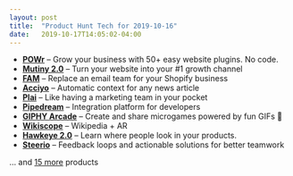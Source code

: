 ```yaml
---
layout: post
title:  "Product Hunt Tech for 2019-10-16"
date:   2019-10-17T14:05:02-04:00
---
```


* **[POWr](https://www.producthunt.com/posts/powr?utm_campaign=producthunt-api&utm_medium=api&utm_source=Application%3A+Daily+Digest+RSS+%28ID%3A+3202%29)** – Grow your business with 50+ easy website plugins. No code.
* **[Mutiny 2.0](https://www.producthunt.com/posts/mutiny-2-0?utm_campaign=producthunt-api&utm_medium=api&utm_source=Application%3A+Daily+Digest+RSS+%28ID%3A+3202%29)** – Turn your website into your #1 growth channel
* **[FAM](https://www.producthunt.com/posts/fam-2?utm_campaign=producthunt-api&utm_medium=api&utm_source=Application%3A+Daily+Digest+RSS+%28ID%3A+3202%29)** – Replace an email team for your Shopify business
* **[Acciyo](https://www.producthunt.com/posts/acciyo?utm_campaign=producthunt-api&utm_medium=api&utm_source=Application%3A+Daily+Digest+RSS+%28ID%3A+3202%29)** – Automatic context for any news article
* **[Plai](https://www.producthunt.com/posts/plai?utm_campaign=producthunt-api&utm_medium=api&utm_source=Application%3A+Daily+Digest+RSS+%28ID%3A+3202%29)** – Like having a marketing team in your pocket
* **[Pipedream](https://www.producthunt.com/posts/pipedream-2?utm_campaign=producthunt-api&utm_medium=api&utm_source=Application%3A+Daily+Digest+RSS+%28ID%3A+3202%29)** – Integration platform for developers
* **[GIPHY Arcade](https://www.producthunt.com/posts/giphy-arcade?utm_campaign=producthunt-api&utm_medium=api&utm_source=Application%3A+Daily+Digest+RSS+%28ID%3A+3202%29)** – Create and share microgames powered by fun GIFs 👾
* **[Wikiscope](https://www.producthunt.com/posts/wikiscope?utm_campaign=producthunt-api&utm_medium=api&utm_source=Application%3A+Daily+Digest+RSS+%28ID%3A+3202%29)** – Wikipedia + AR
* **[Hawkeye 2.0](https://www.producthunt.com/posts/hawkeye-2-0?utm_campaign=producthunt-api&utm_medium=api&utm_source=Application%3A+Daily+Digest+RSS+%28ID%3A+3202%29)** – Learn where people look in your products.
* **[Steerio](https://www.producthunt.com/posts/steerio?utm_campaign=producthunt-api&utm_medium=api&utm_source=Application%3A+Daily+Digest+RSS+%28ID%3A+3202%29)** – Feedback loops and actionable solutions for better teamwork

… and [15 more](https://www.producthunt.com/tech) products